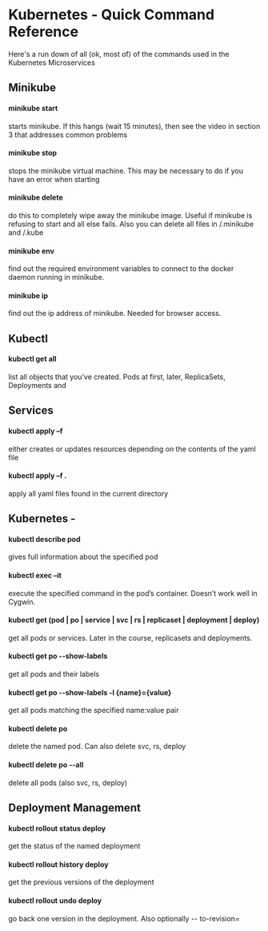 # Kubernetes - Quick Command Reference

Here's a run down of all (ok, most of) of the commands used in the Kubernetes Microservices

## Minikube

#### minikube start

starts minikube. If this hangs (wait 15 minutes), then see the video in section 3 that addresses common problems

#### minikube stop

stops the minikube virtual machine. This may be necessary to do if you have an error when starting

#### minikube delete

do this to completely wipe away the minikube image. Useful if minikube is refusing to start and all else fails. Also you can delete all files in <home>/.minikube and <home>/.kube

#### minikube env

find out the required environment variables to connect to the docker daemon running in minikube.

#### minikube ip

find out the ip address of minikube. Needed for browser access.

## Kubectl

#### kubectl get all

list all objects that you’ve created. Pods at first, later, ReplicaSets, Deployments and

## Services

#### kubectl apply –f <yaml file>

either creates or updates resources depending on the contents of the yaml file

#### kubectl apply –f .

apply all yaml files found in the current directory

## Kubernetes -

#### kubectl describe pod <name of pod>

gives full information about the specified pod

#### kubectl exec –it <pod name> <command>

execute the specified command in the pod’s container. Doesn’t work well in Cygwin.

#### kubectl get (pod | po | service | svc | rs | replicaset | deployment | deploy)

get all pods or services. Later in the course, replicasets and deployments.

#### kubectl get po --show-labels

get all pods and their labels

#### kubectl get po --show-labels -l {name}={value}

get all pods matching the specified name:value pair

#### kubectl delete po <pod name>

delete the named pod. Can also delete svc, rs, deploy

#### kubectl delete po --all

delete all pods (also svc, rs, deploy)

## Deployment Management

#### kubectl rollout status deploy <name of deployment>

get the status of the named deployment

#### kubectl rollout history deploy <name of deployment>

get the previous versions of the deployment

#### kubectl rollout undo deploy <name of deployment>

go back one version in the deployment. Also optionally -- to-revision=<revision number>
